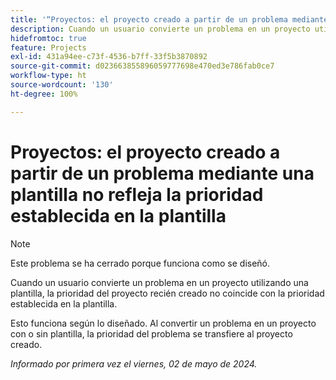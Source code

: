 ```yaml
---
title: '“Proyectos: el proyecto creado a partir de un problema mediante una plantilla no refleja la prioridad establecida en la plantilla”'
description: Cuando un usuario convierte un problema en un proyecto utilizando una plantilla, la prioridad del proyecto recién creado no coincide con la prioridad establecida en la plantilla.
hidefromtoc: true
feature: Projects
exl-id: 431a94ee-c73f-4536-b7ff-33f5b3870892
source-git-commit: d023663855896059777698e470ed3e786fab0ce7
workflow-type: ht
source-wordcount: '130'
ht-degree: 100%

---
```


# Proyectos: el proyecto creado a partir de un problema mediante una plantilla no refleja la prioridad establecida en la plantilla

>[!NOTE]
>
>Este problema se ha cerrado porque funciona como se diseñó.

Cuando un usuario convierte un problema en un proyecto utilizando una plantilla, la prioridad del proyecto recién creado no coincide con la prioridad establecida en la plantilla.

Esto funciona según lo diseñado. Al convertir un problema en un proyecto con o sin plantilla, la prioridad del problema se transfiere al proyecto creado.

_Informado por primera vez el viernes, 02 de mayo de 2024._
